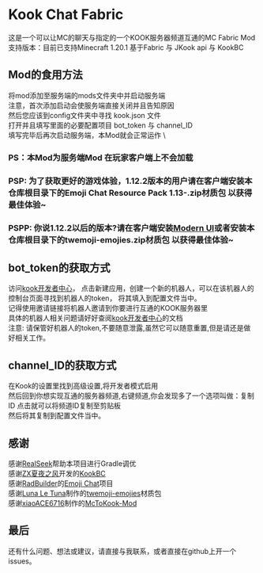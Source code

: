 # Kook Chat Fabric

这是一个可以让MC的聊天与指定的一个KOOK服务器频道互通的MC Fabric Mod \
支持版本：目前已支持Minecraft 1.20.1 
基于Fabric 与 JKook api 与 KookBC 

## Mod的食用方法
将mod添加至服务端的mods文件夹中并启动服务端 \
注意，首次添加启动会使服务端直接关闭并且告知原因 \
然后您应该到config文件夹中寻找 kook.json 文件 \
打开并且填写里面的必要配置项目 bot_token 与 channel_ID \
填写完毕后再次启动服务端，本Mod就会正常运作 \
### PS：本Mod为服务端Mod 在玩家客户端上不会加载 
### PSP: 为了获取更好的游戏体验，1.12.2版本的用户请在客户端安装本仓库根目录下的Emoji Chat Resource Pack 1.13-.zip材质包 以获得最佳体验~
### PSPP: 你说1.12.2以后的版本?请在客户端安装[Modern UI](https://mcmod.cn/class/2454.html)或者安装本仓库根目录下的twemoji-emojies.zip材质包 以获得最佳体验~

## bot_token的获取方式
访问[kook开发者中心](https://developer.kookapp.cn/app/index)，
点击新建应用，创建一个新的机器人，可以在该机器人的控制台页面寻找到机器人的token，
将其填入到配置文件当中。\
记得使用邀请链接将机器人邀请到你要进行互通的KOOK服务器里 \
具体的机器人相关问题请好好查阅[kook开发者中心](https://developer.kookapp.cn/app/index)的文档 \
注意: 请保管好机器人的token,不要随意泄露,虽然它可以随意重置,但是请还是做好相关工作。

## channel_ID的获取方式
在Kook的设置里找到高级设置,将开发者模式启用\
然后回到你想实现互通的服务器频道,右键频道,你会发现多了一个选项叫做：复制ID 点击就可以将频道ID复制至剪贴板\
然后将其复制到配置文件当中。

## 感谢
感谢[RealSeek](https://github.com/RealSeek)帮助本项目进行Gradle调优 \
感谢[ZX夏夜之风](https://github.com/SNWCreations)开发的[KookBC](https://github.com/SNWCreations/KookBC) \
感谢[RadBuilder](https://github.com/RadBuilder)的[Emoji Chat](https://github.com/RadBuilder/EmojiChat)项目 \
感谢[Luna Le Tuna](https://www.youtube.com/channel/UCarUE396qwSVIJZGVdtUwNQ)制作的[twemoji-emojies](https://www.planetminecraft.com/texture-pack/emojis-in-chat/)材质包 \
感谢[xiaoACE6716](https://github.com/xiaoACE6716)制作的[McToKook-Mod](https://github.com/xiaoACE6716/McToKook-Mod)
## 最后
还有什么问题、想法或建议，请直接与我联系，或者直接在github上开一个issues。

